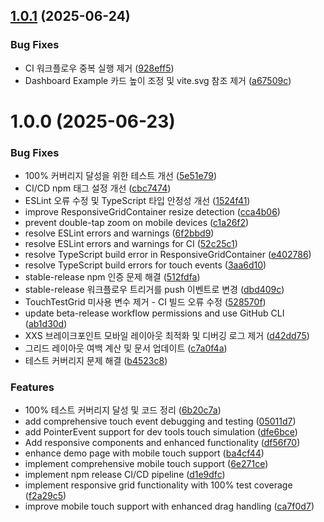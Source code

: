 ## [1.0.1](https://github.com/Seungwoo321/tailwind-grid-layout/compare/v1.0.0...v1.0.1) (2025-06-24)


### Bug Fixes

* CI 워크플로우 중복 실행 제거 ([928eff5](https://github.com/Seungwoo321/tailwind-grid-layout/commit/928eff5c3e260dd7d70b8bb0ae80f73a3351ec09))
* Dashboard Example 카드 높이 조정 및 vite.svg 참조 제거 ([a67509c](https://github.com/Seungwoo321/tailwind-grid-layout/commit/a67509c491e42f0d309b0d07d2bfb7b6c3104b53))

# 1.0.0 (2025-06-23)


### Bug Fixes

* 100% 커버리지 달성을 위한 테스트 개선 ([5e51e79](https://github.com/Seungwoo321/tailwind-grid-layout/commit/5e51e7944b785e9eae7314fa84b766517357710a))
* CI/CD npm 태그 설정 개선 ([cbc7474](https://github.com/Seungwoo321/tailwind-grid-layout/commit/cbc7474582f8e8af85c918083326c7d93807bed4))
* ESLint 오류 수정 및 TypeScript 타입 안정성 개선 ([1524f41](https://github.com/Seungwoo321/tailwind-grid-layout/commit/1524f4189bc6c462215a0a8eb11c7188a3feb37a))
* improve ResponsiveGridContainer resize detection ([cca4b06](https://github.com/Seungwoo321/tailwind-grid-layout/commit/cca4b060e68110e807762663b835efddf36ffc60))
* prevent double-tap zoom on mobile devices ([c1a26f2](https://github.com/Seungwoo321/tailwind-grid-layout/commit/c1a26f2314cc019a62d3925381cae16f842119a1))
* resolve ESLint errors and warnings ([6f2bbd9](https://github.com/Seungwoo321/tailwind-grid-layout/commit/6f2bbd99db1bcdf3c2a450e30a71da105b5c3689))
* resolve ESLint errors and warnings for CI ([52c25c1](https://github.com/Seungwoo321/tailwind-grid-layout/commit/52c25c1edc6438f0c4316b7036f9ffdcb77b8b8d))
* resolve TypeScript build error in ResponsiveGridContainer ([e402786](https://github.com/Seungwoo321/tailwind-grid-layout/commit/e402786b48e0488872ba53321ff1a476289fb810))
* resolve TypeScript build errors for touch events ([3aa6d10](https://github.com/Seungwoo321/tailwind-grid-layout/commit/3aa6d1002c1b435c1d3ded379f8359760962e45e))
* stable-release npm 인증 문제 해결 ([512fdfa](https://github.com/Seungwoo321/tailwind-grid-layout/commit/512fdfa4ce7b8c0135618f7cac34c844340f240a))
* stable-release 워크플로우 트리거를 push 이벤트로 변경 ([dbd409c](https://github.com/Seungwoo321/tailwind-grid-layout/commit/dbd409cdb7aed104e1060296b78c3596829818c5))
* TouchTestGrid 미사용 변수 제거 - CI 빌드 오류 수정 ([528570f](https://github.com/Seungwoo321/tailwind-grid-layout/commit/528570f412dd9f38ce0d8ac49bf0ff8ae6b36d04))
* update beta-release workflow permissions and use GitHub CLI ([ab1d30d](https://github.com/Seungwoo321/tailwind-grid-layout/commit/ab1d30db6cff408e180e37f3410f95b3862f9041))
* XXS 브레이크포인트 모바일 레이아웃 최적화 및 디버깅 로그 제거 ([d42dd75](https://github.com/Seungwoo321/tailwind-grid-layout/commit/d42dd75db0de6def5e191ed395af87dd36d01fc6))
* 그리드 레이아웃 여백 계산 및 문서 업데이트 ([c7a0f4a](https://github.com/Seungwoo321/tailwind-grid-layout/commit/c7a0f4ac42d0b90afcff85c5a1f1ebb89079e277))
* 테스트 커버리지 문제 해결 ([b4523c8](https://github.com/Seungwoo321/tailwind-grid-layout/commit/b4523c8e6d8d02487fa47a63817f4f4f6408d6bc))


### Features

* 100% 테스트 커버리지 달성 및 코드 정리 ([6b20c7a](https://github.com/Seungwoo321/tailwind-grid-layout/commit/6b20c7a7766cec415c8e00bd667f0120b54a2103))
* add comprehensive touch event debugging and testing ([05011d7](https://github.com/Seungwoo321/tailwind-grid-layout/commit/05011d7abdb95c98461a40eaad0ab089a8f672a4))
* add PointerEvent support for dev tools touch simulation ([dfe6bce](https://github.com/Seungwoo321/tailwind-grid-layout/commit/dfe6bce3706b9a4ea14c5f4da1cd0e24ce961421))
* Add responsive components and enhanced functionality ([df56f70](https://github.com/Seungwoo321/tailwind-grid-layout/commit/df56f708caf652e1ff827c3064a7d1a9ead88857))
* enhance demo page with mobile touch support ([ba4cf44](https://github.com/Seungwoo321/tailwind-grid-layout/commit/ba4cf4452e10937a451e4f7996262315f2ddad6b))
* implement comprehensive mobile touch support ([6e271ce](https://github.com/Seungwoo321/tailwind-grid-layout/commit/6e271ce06ef07ea7e9266aa56d730448ee01c5ca))
* implement npm release CI/CD pipeline ([d1e9dfc](https://github.com/Seungwoo321/tailwind-grid-layout/commit/d1e9dfc45ce381028a44c18e6d0fe1c96e730c2c))
* implement responsive grid functionality with 100% test coverage ([f2a29c5](https://github.com/Seungwoo321/tailwind-grid-layout/commit/f2a29c5683c184a654d7d5c2c02753314d715a5c))
* improve mobile touch support with enhanced drag handling ([ca7f0d7](https://github.com/Seungwoo321/tailwind-grid-layout/commit/ca7f0d7cc18e8efdea11d5ea03cf181d6ea60502))
